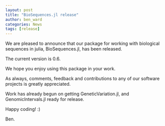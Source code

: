 ```yaml
---
layout: post
title: "BioSequences.jl release"
author: ben_ward
categories: News
tags: [release]
---
```


We are pleased to announce that our package for working with biological
sequences in julia, BioSequences.jl, has been released.

The current version is 0.6.

We hope you enjoy using this package in your work.

As always, comments, feedback and contributions to any of our software projects
is greatly appreciated.

Work has already begun on getting GeneticVariation.jl, and GenomicIntervals.jl
ready for release.

Happy coding! :)

Ben.

